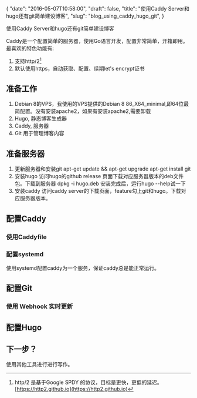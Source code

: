 {
  "date": "2016-05-07T10:58:00",
  "draft": false,
  "title": "使用Caddy Server和hugo还有git简单建设博客",
  "slug": "blog_using_caddy_hugo_git",
}

使用Caddy Server和hugo还有git简单建设博客

Caddy是一个配置简单的服务器，使用Go语言开发，配置非常简单，开箱即用。最喜欢的特色功能有:
1. 支持http/2[^1]
2. 默认使用https，自动获取、配置、续期let's encrypt证书

## 准备工作
1. Debian 8的VPS，我使用的VPS提供的Debian 8 86_X64_minimal,即64位最简配置。没有安装apache2，如果有安装apache2,需要卸载
2. Hugo, 静态博客生成器
3. Caddy, 服务器
4. Git 用于管理博客内容

## 准备服务器
1. 更新服务器和安装git
    apt-get update && apt-get upgrade
    apt-get install git
2. 安装hugo
访问hugo的github release 页面下载对应服务器版本的deb文件包。下载到服务器
    dpkg -i hugo.deb
安装完成后，运行hugo --help试一下
3. 安装caddy
访问caddy server的下载页面，feature勾上git和hugo。下载对应服务器版本。

## 配置Caddy
### 使用Caddyfile

### 配置systemd
使用systemd配置caddy为一个服务，保证caddy总是能正常运行。
## 配置Git

### 使用 Webhook 实时更新

## 配置Hugo


## 下一步？
使用其他工具进行进行写作。


[^1]: http/2 是基于Google SPDY 的协议，目标是更快，更低的延迟。[https://http2.github.io](https://http2.github.io)

